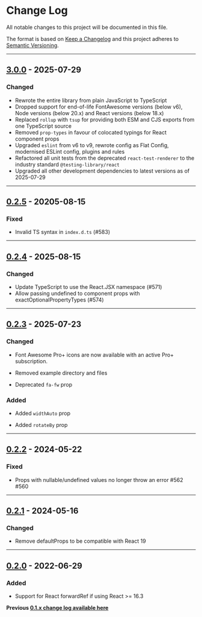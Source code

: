 # Change Log

All notable changes to this project will be documented in this file.

The format is based on [Keep a Changelog](http://keepachangelog.com/) and this project adheres to [Semantic Versioning](http://semver.org/).

---

## [3.0.0](https://github.com/FortAwesome/react-fontawesome/releases/tag/3.0.0) - 2025-07-29

### Changed

- Rewrote the entire library from plain JavaScript to TypeScript
- Dropped support for end-of-life FontAwesome versions (below v6), Node versions (below 20.x) and React versions (below 18.x)
- Replaced `rollup` with `tsup` for providing both ESM and CJS exports from one TypeScript source
- Removed `prop-types` in favour of colocated typings for React component props
- Upgraded `eslint` from v6 to v9, rewrote config as Flat Config, modernised ESLint config, plugins and rules
- Refactored all unit tests from the deprecated `react-test-renderer` to the industry standard `@testing-library/react`
- Upgraded all other development dependencies to latest versions as of 2025-07-29

---

## [0.2.5](https://github.com/FortAwesome/react-fontawesome/releases/tag/0.2.5) - 20205-08-15

### Fixed

- Invalid TS syntax in `index.d.ts` (#583)

---

## [0.2.4](https://github.com/FortAwesome/react-fontawesome/releases/tag/0.2.4) - 2025-08-15

### Changed

- Update TypeScript to use the React.JSX namespace (#571)
- Allow passing undefined to component props with exactOptionalPropertyTypes (#574)

---

## [0.2.3](https://github.com/FortAwesome/react-fontawesome/releases/tag/0.2.3) - 2025-07-23

### Changed

- Font Awesome Pro+ icons are now available with an active Pro+ subscription.

- Removed example directory and files

- Deprecated `fa-fw` prop

### Added

- Added `widthAuto` prop

- Added `rotateBy` prop

---

## [0.2.2](https://github.com/FortAwesome/react-fontawesome/releases/tag/0.2.2) - 2024-05-22

### Fixed

- Props with nullable/undefined values no longer throw an error #562 #560

---

## [0.2.1](https://github.com/FortAwesome/react-fontawesome/releases/tag/0.2.1) - 2024-05-16

### Changed

- Remove defaultProps to be compatible with React 19

---

## [0.2.0](https://github.com/FortAwesome/react-fontawesome/releases/tag/0.2.0) - 2022-06-29

### Added

- Support for React forwardRef if using React >= 16.3

**Previous [0.1.x change log available here](https://github.com/FortAwesome/react-fontawesome/blob/0.1.x/CHANGELOG.md)**
